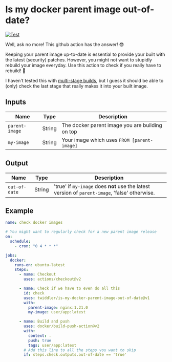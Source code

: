 # Is my docker parent image out-of-date?

[![Test](https://github.com/twiddler/is-my-docker-parent-image-out-of-date/actions/workflows/test.yml/badge.svg)](https://github.com/twiddler/is-my-docker-parent-image-out-of-date/actions/workflows/test.yml)

Well, ask no more! This github action has the answer! :sunglasses:

Keeping your parent image up-to-date is essential to provide your built with the latest (security) patches. However, you might not want to stupidly rebuild your image everyday. Use this action to check if you really have to rebuild! :partying_face:

I haven't tested this with [multi-stage builds](https://docs.docker.com/develop/develop-images/multistage-build/), but I guess it should be able to (only) check the last stage that really makes it into your built image.

## Inputs

| Name           | Type   | Description                                     |
| -------------- | ------ | ----------------------------------------------- |
| `parent-image` | String | The docker parent image you are building on top |
| `my-image`     | String | Your image which uses `FROM [parent-image]`     |

## Output

| Name          | Type   | Description                                                                                    |
| ------------- | ------ | ---------------------------------------------------------------------------------------------- |
| `out-of-date` | String | 'true' if `my-image` does **not** use the latest version of `parent-image`, 'false' otherwise. |

## Example

```yaml
name: check docker images

# You might want to regularly check for a new parent image release
on:
  schedule:
    - cron: "0 4 * * *"

jobs:
  docker:
    runs-on: ubuntu-latest
    steps:
      - name: Checkout
        uses: actions/checkout@v2

      - name: Check if we have to even do all this
        id: check
        uses: twiddler/is-my-docker-parent-image-out-of-date@v1
        with:
          parent-image: nginx:1.21.0
          my-image: user/app:latest

      - name: Build and push
        uses: docker/build-push-action@v2
        with:
          context: .
          push: true
          tags: user/app:latest
        # Add this line to all the steps you want to skip
        if: steps.check.outputs.out-of-date == 'true'
```
